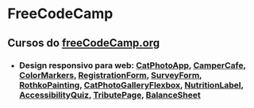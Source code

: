 # FreeCodeCamp
## Cursos do [freeCodeCamp.org](https://www.freecodecamp.org/)

* ### Design responsivo para web: [CatPhotoApp](https://katiajtartari.github.io/FreeCodeCamp/CatPhotoApp/), [CamperCafe](https://katiajtartari.github.io/FreeCodeCamp/CamperCafe/), [ColorMarkers](https://katiajtartari.github.io/FreeCodeCamp/ColorMarkers/), [RegistrationForm](https://katiajtartari.github.io/FreeCodeCamp/RegistrationForm/), [SurveyForm](https://katiajtartari.github.io/FreeCodeCamp/SurveyForm/), [RothkoPainting](https://katiajtartari.github.io/FreeCodeCamp/RothkoPainting/), [CatPhotoGalleryFlexbox](https://katiajtartari.github.io/FreeCodeCamp/CatPhotoGalleryFlexbox/), [NutritionLabel](https://katiajtartari.github.io/FreeCodeCamp/NutritionLabel/), [AccessibilityQuiz](https://katiajtartari.github.io/FreeCodeCamp/AccessibilityQuiz/), [TributePage](https://katiajtartari.github.io/FreeCodeCamp/TributePage/), [BalanceSheet](https://katiajtartari.github.io/FreeCodeCamp/BalanceSheet/)
